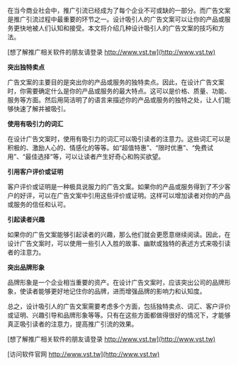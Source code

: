 在当今商业社会中，推广引流已经成为了每个企业不可或缺的一部分。而广告文案是推广引流过程中最重要的环节之一。设计吸引人的广告文案可以让你的产品或服务更快地被人们认知和接受。本文将介绍几种设计吸引人的广告文案的技巧和方法。

[想了解推广相关软件的朋友请登录 http://www.vst.tw](http://www.vst.tw)

**突出独特卖点**

广告文案的主要目的是突出你的产品或服务的独特卖点。因此，在设计广告文案时，你需要确定什么是你的产品或服务的最大特点。这可以是价格、质量、功能、服务等方面。然后用简洁明了的语言来描述你的产品或服务的独特之处，让人们能够快速了解并被吸引。

**使用有吸引力的词汇**

在设计广告文案时，使用有吸引力的词汇可以吸引读者的注意力。这些词汇可以是积极的、激励人心的、情感化的等等。如“超值特惠”、“限时优惠”、“免费试用”、“最佳选择”等，可以让读者产生好奇心和购买欲望。

**引用客户评价或证明**

客户评价或证明是一种极具说服力的广告文案。如果你的产品或服务得到了不少客户的好评，可以在广告文案中引用这些评价或证明。这样可以增加读者对你的产品或服务的信任和认可。

**引起读者兴趣**

如果你的广告文案能够引起读者的兴趣，那么他们就会更愿意继续阅读。因此，在设计广告文案时，可以使用一些引人入胜的故事、幽默或独特的表述方式来吸引读者的注意力。

**突出品牌形象**

品牌形象是一个企业相当重要的资产。在设计广告文案时，应该突出公司的品牌形象，使读者能够更好地记住你的品牌，进而增强品牌的影响力和认知度。

总之，设计吸引人的广告文案需要考虑多个方面，包括独特卖点、词汇、客户评价或证明、兴趣引导和品牌形象等等。只有在这些方面都做得很好的情况下，才能够真正吸引读者的注意力，提高推广引流的效果。

[想了解推广相关软件的朋友请登录 http://www.vst.tw](http://www.vst.tw)


[访问软件官网 http://www.vst.tw](http://www.vst.tw)

